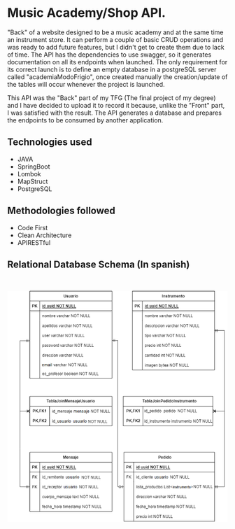 # Music Academy/Shop API.

"Back" of a website designed to be a music academy and at the same time an instrument store. It can perform a couple of basic CRUD operations and was ready to add future features, but I didn't get to create them due to lack of time. The API has the dependencies to use swagger, so it generates documentation on all its endpoints when launched. The only requirement for its correct launch is to define an empty database in a postgreSQL server called "academiaModoFrigio", once created manually the creation/update of the tables will occur whenever the project is launched.

This API was the "Back" part of my TFG (The final project of my degree) and I have decided to upload it to record it because, unlike the "Front" part, I was satisfied with the result. The API generates a database and prepares the endpoints to be consumed by another application.
 

## Technologies used

- JAVA
- SpringBoot
- Lombok
- MapStruct
- PostgreSQL

## Methodologies followed

- Code First
- Clean Architecture
- APIRESTful

## Relational Database Schema (In spanish)

<br>
<p align="center">
  <img align="center" src="./src/assets/Esquema ER.png"/>
</p>


